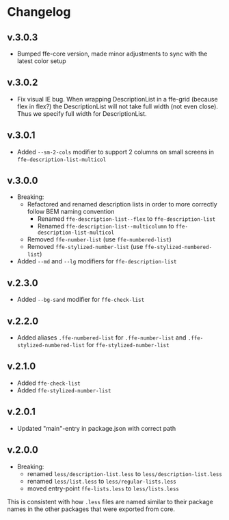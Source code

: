 # Changelog

## v.3.0.3
* Bumped ffe-core version, made minor adjustments to sync with the latest color setup

## v.3.0.2
* Fix visual IE bug. When wrapping DescriptionList in a ffe-grid (because flex in flex?) the DescriptionList will not take full width (not even close). Thus we specify full width for DescriptionList.

## v.3.0.1
* Added `--sm-2-cols` modifier to support 2 columns on small screens in `ffe-description-list-multicol` 

## v.3.0.0
* Breaking:
  * Refactored and renamed description lists in order to more correctly follow BEM naming convention
  	* Renamed `ffe-description-list--flex` to `ffe-description-list`
  	* Renamed `ffe-description-list--multicolumn` to `ffe-description-list-multicol`
  * Removed `ffe-number-list` (use `ffe-numbered-list`)
  * Removed `ffe-stylized-number-list` (use `ffe-stylized-numbered-list`)
* Added `--md` and `--lg` modifiers for `ffe-description-list`

## v.2.3.0
* Added `--bg-sand` modifier for `ffe-check-list`

## v.2.2.0
* Added aliases `.ffe-numbered-list` for `.ffe-number-list` and `.ffe-stylized-numbered-list` for `ffe-stylized-number-list`

## v.2.1.0
* Added `ffe-check-list`
* Added `ffe-stylized-number-list`

## v.2.0.1

* Updated "main"-entry in package.json with correct path

## v.2.0.0
* Breaking:
  * renamed `less/description-list.less` to `less/description-list.less`
  * renamed `less/list.less` to `less/regular-lists.less`
  * moved entry-point `ffe-lists.less` to `less/lists.less`

This is consistent with how `.less` files are named similar to their package names in the other packages that were exported from core.
